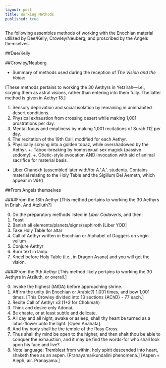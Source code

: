 ```yaml
---
layout: post
title: Working Methods
published: true
---
```


The following assembles methods of working with the Enochian material utilized by Dee/Kelly; Crowley/Neuberg; and proscribed by the Angels themselves.

##Dee/Kelly

##Crowley/Neuberg

- Summary of methods used during the reception of *The Vision and the Voice*:

[These methods pertains to working the 30 Aethyrs in Yetzirah—i.e., scrying them as astral visions, rather than entering into them fully. The latter method is given in Aethyr 18.]

1. Sensory deprivation and social isolation by remaining in uninhabited desert conditions.
2. Physical exhaustion from crossing desert while making 1,001 prostrations per day.
3. Mental focus and emptiness by making 1,001 recitations of Surah 112 per day.
4. The recitation of the 19th Call, modified for each Aethyr.
5. Physically scrying into a golden topaz, while overshadowed by the Aethyr.
+. Taboo-breaking by homosexual sex magick (passive sodomy).
+. Göetic-style evocation AND invocation with aid of animal sacrifice for material basis.

- Liber Chanokh (assembled later with/for A.'.A.'. students. Contains material relating to the Holy Table and the Sigillum Dei Aemeth, which appear in *V&V*)

##From Angels themselves

####From the 18th Aethyr [This method pertains to working the 30 Aethyrs in Briah. And Atziluth?]

0. Do the preparatory methods listed in *Liber Cadaveris*, and then:
1. Feast
2. Banish all elements/planets/signs/sephiroth [Liber YOD]
3. Take Holy Table for altar
4. Call of Aethyr written in Enochian or Alphabet of Daggers on virgin vellum
5. Conjure Aethyr
6. Burn text in lamp.
7. Kneel before Holy Table (i.e., in Dragon Asana) and you will get the vision. 

####From the 9th Aethyr [This method likely pertains to working the 30 Aethyrs in Atziluth, or overall.]

0. Invoke the highest (IAIDA) before approaching shrine.
1. Affirm the unity (in Enochian or Arabic?) 1,001 times, and bow 1,001 times. [This Crowley divided into 13 sections {AChD} - 77 each.]
2. Recite Call of Aethyr x3 (1+2 for Chokmah)
3. Think and desire only Adonai.
4. Be chaste, or at least subtle and delicate.
5. All day and all night, awake or asleep, shall thy heart be turned as a lotus-flower unto the light. [Open Anahata].
6. And thy body shall be the temple of the Rosy Cross. 
7. Thus shall thy mind be open to the higher, and then shalt thou be able to conquer the exhaustion, and it may be find the words-for who shall look upon his face and live?
8. Note language: Tremblest from within, holy spirit descended into heart, shaketh thee as an aspen. [Pranayama/kundalini phenomena.] [Aspen = Aleph, air. Pranayama.]
